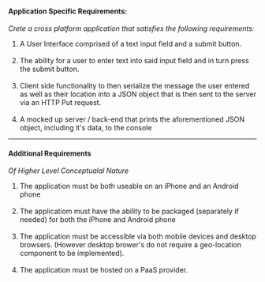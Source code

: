 
#### Application Specific Requirements:
*Crete a cross platform application that satisfies the following requirements:*

<ol>
	<li>A User Interface comprised of a text input field and a submit button.</li>
	<br/>
	<li>The ability for a user to enter text into said input field and in turn press the submit button.</li>
	<br/>
	<li>Client side functionality to then serialize the message the user entered as well as their location into a JSON object that is then sent to the server via an HTTP Put request.</li>
	<br/>
	<li>A mocked up server / back-end that prints the aforementioned JSON object, including it's data, to the console</li>
</ol>

- - -

#### Additional Requirements
*Of Higher Level Conceptualal Nature*

<ol>
	<li>The application must be both useable on an iPhone and an Android phone</li>
	<br/>
	<li>The applicatiom must have the ability to be packaged (separately if needed) for both the iPhone and Android phone</li>
	<br/>
	<li>The application must be accessible via both mobile devices and desktop browsers. (However desktop brower's do not require a geo-location component to be implemented).</li>
	<br/>
	<li>The application must be hosted on a PaaS provider.</li>
</ol>